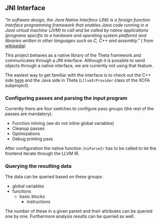 ## JNI Interface

*"In software design, the Java Native Interface (JNI) is a foreign function interface programming
framework that enables Java code running in a Java virtual machine (JVM) to call and be called by
native applications (programs specific to a hardware and operating system platform) and libraries
written in other languages such as C, C++ and assembly."* (
from [wikipedia](https://en.wikipedia.org/wiki/Java_Native_Interface))

This project behaves as a native library of the Theta framework and communicates through a JNI
interface. Although it is possible to send objects through a native interface, we are currently not
using that feature.

The easiest way to get familiar with the interface is to check out the C++
side [here](https://github.com/ftsrg/theta-c-frontend/blob/master/src/hu_bme_mit_theta_llvm2xcfa_LlvmIrProvider.h)
and the Java side in Theta (`LllvmIrProvider` class of the XCFA subproject).

### Configuring passes and parsing the input program

Currently there are four switches to configure pass groups (the rest of the passes are mandatory).

- Function inlining (we do not inline global variables)
- Cleanup passes
- Optimizations
- Debug printing pass

After configuration the native function `JniParseIr` has to be called to let the frontend iterate
through the LLVM IR.

### Querying the resulting data

The data can be queried based on these groups:

- global variables
- functions
    - basic blocks
        - instructions

The number of these in a given parent and their attributes can be queried one by one.
Furthermore analysis results can be queried as well.
